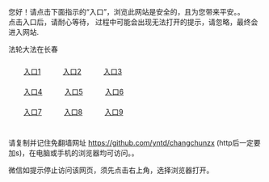 您好！请点击下面指示的“入口”，浏览此网站是安全的，且为您带来平安。。 <br/>
点击入口后，请耐心等待， 过程中可能会出现无法打开的提示，请忽略，最终会进入网站. </br>

法轮大法在长春<br/>
<div style="padding:10px"><a style="margin:20px" target="_blank" href="https://dckra001y3oe9.cloudfront.net/2Qpsp?xkkljoef" id="ccLink1" rel="nofollow">入口1</a> <a target="_blank" style="margin:20px" href="https://drt7filgj0yzm.cloudfront.net/2Qpsp?zmlef" id="ccLink2" rel="nofollow">入口2</a> <a style="margin:20px" target="_blank" href="https://dukg8x1hn35xf.cloudfront.net/2Qpsp?lrtipo" id="ccLink3" rel="nofollow">入口3</a></div>

<div style="padding:10px" ><a style="margin:20px" target="_blank" href="https://dckra001y3oe9.cloudfront.net/2Qpsp?xkkljoef" id="ccLink4" rel="nofollow">入口4</a> <a style="margin:20px" href="https://drt7filgj0yzm.cloudfront.net/2Qpsp?zmlef" target="_blank" id="ccLink5" rel="nofollow">入口5</a> <a style="margin:20px" href="https://dukg8x1hn35xf.cloudfront.net/2Qpsp?lrtipo" target="_blank" id="ccLink6" rel="nofollow">入口6</a></div>

<div style="padding:10px"><a style="margin:20px" target="_blank" href="https://dckra001y3oe9.cloudfront.net/2Qpsp?xkkljoef" id="ccLink7" rel="nofollow">入口7</a> <a style="margin:20px" href="https://drt7filgj0yzm.cloudfront.net/2Qpsp?zmlef" target="_blank" id="ccLink8" rel="nofollow">入口8</a> <a style="margin:20px" target="_blank" href="https://dukg8x1hn35xf.cloudfront.net/2Qpsp?lrtipo" id="ccLink9" rel="nofollow">入口9</a></div>

<br/>



请复制并记住免翻墙网址 https://github.com/yntd/changchunzx (http后一定要加s)，在电脑或手机的浏览器均可访问。。<br/>

微信如提示停止访问该网页，须先点击右上角，选择浏览器打开。
